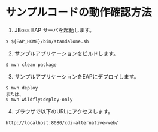 # サンプルコードの動作確認方法

1. JBoss EAP サーバを起動します。

~~~
$ ${EAP_HOME}/bin/standalone.sh
~~~

2. サンプルアプリケーションをビルドします。

~~~
$ mvn clean package
~~~

3. サンプルアプリケーションをEAPにデプロイします。

~~~
$ mvn deploy
または、
$ mvn wildfly:deploy-only
~~~

4. ブラウザで以下のURLにアクセスします。

~~~
http://localhost:8080/cdi-alternative-web/
~~~